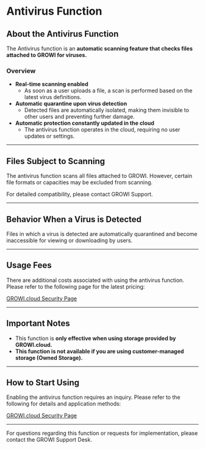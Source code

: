 # Antivirus Function

## About the Antivirus Function

The Antivirus function is an **automatic scanning feature that checks files attached to GROWI for viruses.**

### Overview

* **Real-time scanning enabled**
  * As soon as a user uploads a file, a scan is performed based on the latest virus definitions.
* **Automatic quarantine upon virus detection**
  * Detected files are automatically isolated, making them invisible to other users and preventing further damage.
* **Automatic protection constantly updated in the cloud**
  * The antivirus function operates in the cloud, requiring no user updates or settings.

---

## Files Subject to Scanning

The antivirus function scans all files attached to GROWI. However, certain file formats or capacities may be excluded from scanning.

For detailed compatibility, please contact GROWI Support.

---

## Behavior When a Virus is Detected

Files in which a virus is detected are automatically quarantined and become inaccessible for viewing or downloading by users.

---

## Usage Fees

There are additional costs associated with using the antivirus function. Please refer to the following page for the latest pricing:

[GROWI.cloud Security Page](https://info.growi.cloud/security)

---

## Important Notes

* This function is **only effective when using storage provided by GROWI.cloud.**
* **This function is not available if you are using customer-managed storage (Owned Storage).**

---

## How to Start Using

Enabling the antivirus function requires an inquiry. Please refer to the following for details and application methods:

[GROWI.cloud Security Page](https://info.growi.cloud/security)

---

For questions regarding this function or requests for implementation, please contact the GROWI Support Desk.
